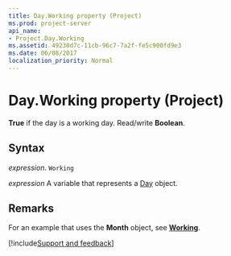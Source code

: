 ```yaml
---
title: Day.Working property (Project)
ms.prod: project-server
api_name:
- Project.Day.Working
ms.assetid: 49230d7c-11cb-96c7-7a2f-fe5c900fd9e3
ms.date: 06/08/2017
localization_priority: Normal
---
```



# Day.Working property (Project)

 **True** if the day is a working day. Read/write **Boolean**.


## Syntax

_expression_. `Working`

_expression_ A variable that represents a [Day](./Project.Day.md) object.


## Remarks

For an example that uses the  **Month** object, see **[Working](Project.Month.Working.md)**.

[!include[Support and feedback](~/includes/feedback-boilerplate.md)]
